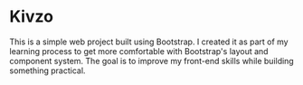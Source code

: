 # Kivzo

This is a simple web project built using Bootstrap. I created it as part of my learning process to get more comfortable with Bootstrap's layout and component system. The goal is to improve my front-end skills while building something practical.
